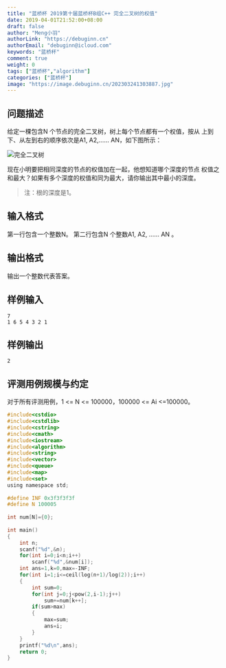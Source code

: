 ```yaml
---
title: "蓝桥杯 2019第十届蓝桥杯B组C++ 完全二叉树的权值"
date: 2019-04-01T21:52:00+08:00
draft: false
author: "Meng小羽"
authorLink: "https://debuginn.cn"
authorEmail: "debuginn@icloud.com"
keywords: "蓝桥杯"
comment: true
weight: 0
tags: ["蓝桥杯","algorithm"]
categories: ["蓝桥杯"]
image: "https://image.debuginn.cn/202303241303887.jpg"
---
```


## 问题描述

给定一棵包含N 个节点的完全二叉树，树上每个节点都有一个权值，按从
上到下、从左到右的顺序依次是A1, A2,...... AN，如下图所示：

![完全二叉树](https://image.debuginn.cn/202303242155344.png)


现在小明要把相同深度的节点的权值加在一起，他想知道哪个深度的节点
权值之和最大？如果有多个深度的权值和同为最大，请你输出其中最小的深度。

> 注：根的深度是1。

## 输入格式

第一行包含一个整数N。
第二行包含N 个整数A1, A2, ...... AN 。

## 输出格式

输出一个整数代表答案。

## 样例输入

```shell
7
1 6 5 4 3 2 1
```

## 样例输出

```shell
2
```

## 评测用例规模与约定

对于所有评测用例，1 <= N <= 100000，100000 <= Ai <=100000。

```c
#include<cstdio>
#include<cstdlib>
#include<cstring>
#include<cmath>
#include<iostream>
#include<algorithm>
#include<string>
#include<vector>
#include<queue>
#include<map>
#include<set>
using namespace std;
 
#define INF 0x3f3f3f3f
#define N 100005
 
int num[N]={0};
 
int main()
{
	int n;
	scanf("%d",&n);
	for(int i=0;i<n;i++)
		scanf("%d",&num[i]);
	int ans=1,k=0,max=-INF;
	for(int i=1;i<=ceil(log(n+1)/log(2));i++)
	{
		int sum=0; 
		for(int j=0;j<pow(2,i-1);j++)
			sum+=num[k++];
		if(sum>max)
		{
			max=sum;
			ans=i;
		}
	}
	printf("%d\n",ans);
	return 0;
}
```